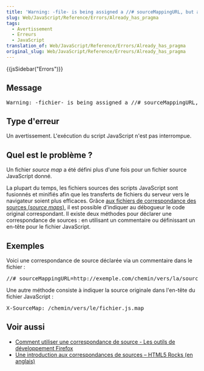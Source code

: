 ```yaml
---
title: 'Warning: -file- is being assigned a //# sourceMappingURL, but already has one'
slug: Web/JavaScript/Reference/Errors/Already_has_pragma
tags:
  - Avertissement
  - Erreurs
  - JavaScript
translation_of: Web/JavaScript/Reference/Errors/Already_has_pragma
original_slug: Web/JavaScript/Reference/Erreurs/Already_has_pragma
---
```

<div>{{jsSidebar("Errors")}}</div>

<h2 id="Message">Message</h2>

<pre class="syntaxbox">Warning: -fichier- is being assigned a //# sourceMappingURL, but already has one.</pre>

<h2 id="Type_d'erreur">Type d'erreur</h2>

<p>Un avertissement. L'exécution du script JavaScript n'est pas interrompue.</p>

<h2 id="Quel_est_le_problème">Quel est le problème ?</h2>

<p>Un fichier <em>source map</em> a été défini plus d'une fois pour un fichier source JavaScript donné.</p>

<p>La plupart du temps, les fichiers sources des scripts JavaScript sont fusionnés et minifiés afin que les transferts de fichiers du serveur vers le navigateur soient plus efficaces. Grâce <a href="http://www.html5rocks.com/en/tutorials/developertools/sourcemaps/">aux fichiers de correspondance des sources (<em>source maps</em>)</a>, il est possible d'indiquer au débogueur le code original correspondant. Il existe deux méthodes pour déclarer une correspondance de sources : en utilisant un commentaire ou définissant un en-tête pour le fichier JavaScript.</p>

<h2 id="Exemples">Exemples</h2>

<p>Voici une correspondance de source déclarée via un commentaire dans le fichier :</p>

<pre class="brush: js example-good">//# sourceMappingURL=http://exemple.com/chemin/vers/la/sourcemap.map</pre>

<p>Une autre méthode consiste à indiquer la source originale dans l'en-tête du fichier JavaScript :</p>

<pre class="brush: js example-good">X-SourceMap: /chemin/vers/le/fichier.js.map</pre>

<h2 id="Voir_aussi">Voir aussi</h2>

<ul>
 <li><a href="/fr/docs/Outils/Débogueur/Comment/Utiliser_une_source_map">Comment utiliser une correspondance de source - Les outils de développement Firefox</a></li>
 <li><a href="http://www.html5rocks.com/en/tutorials/developertools/sourcemaps/">Une introduction aux correspondances de sources – HTML5 Rocks (en anglais)</a></li>
</ul>
